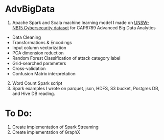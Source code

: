 # AdvBigData
1. Apache Spark and Scala machine learning model I made on <a href="https://research.unsw.edu.au/projects/unsw-nb15-dataset">UNSW-NB15 Cybersecurity dataset</a> for CAP6789 Advanced Big Data Analytics
- Data Cleaning
- Transformations & Encodings
- Input column vectorization
- PCA dimension reduction
- Random Forest Classification of attack category label
- Grid-searched parameters
- Cross-validation
- Confusion Matrix interpretation
2. Word Count Spark script
3. Spark examples I wrote on parquet, json, HDFS, S3 bucket, Postgres DB, and Hive DB reading.

# To Do:
1. Create implementation of Spark Streaming
2. Create implementation of GraphX
